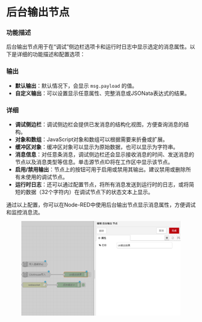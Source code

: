 # 后台输出节点

### 功能描述

后台输出节点用于在“调试”侧边栏选项卡和运行时日志中显示选定的消息属性。以下是详细的功能描述和配置选项：

### 输出

* **默认输出**：默认情况下，会显示 `msg.payload` 的值。
* **自定义输出**：可以设置显示任意属性、完整消息或JSONata表达式的结果。

### 详细

* **调试侧边栏**：调试侧边栏会提供已发消息的结构化视图，方便查询消息的结构。
* **对象和数组**：JavaScript对象和数组可以根据需要来折叠或扩展。
* **缓冲区对象**：缓冲区对象可以显示为原始数据，也可以显示为字符串。
* **消息信息**：对任意条消息，调试侧边栏还会显示接收消息的时间、发送消息的节点以及消息类型等信息。单击源节点ID将在工作区中显示该节点。
* **启用/禁用输出**：节点上的按钮可用于启用或禁用其输出。建议禁用或删除所有未使用的调试节点。
* **运行时日志**：还可以通过配置节点，将所有消息发送到运行时的日志，或将简短的数据（32个字符内）在调试节点下的状态文本上显示。

通过以上配置，你可以在Node-RED中使用后台输出节点显示消息属性，方便调试和监控消息流。

<figure><img src="../.gitbook/assets/后台输出.png" alt=""><figcaption></figcaption></figure>
